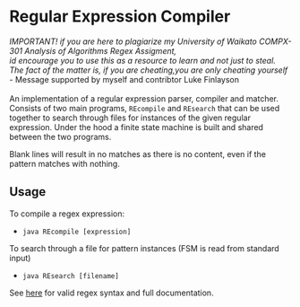 # Regular Expression Compiler

*IMPORTANT! if you are here to plagiarize my University of Waikato COMPX-301 Analysis of Algorithms Regex Assigment,<br>
id encourage you to use this as a resource to learn and not just to steal. <br> The fact of the matter is, if you are cheating,you are only cheating yourself* <br>- Message supported by myself and contribtor Luke Finlayson<br>
<br>
An implementation of a regular expression parser, compiler and matcher. Consists of two main programs, `REcompile` and `REsearch` that
can be used together to search through files for instances of the given regular expression. Under the hood a finite state machine is built
and shared between the two programs.

Blank lines will result in no matches as there is no content, even if the pattern matches with nothing.

## Usage

To compile a regex expression:

- `java REcompile [expression]`

To search through a file for pattern instances (FSM is read from standard input)

- `java REsearch [filename]`

See [here](https://github.com/luke-finlayson/regex/wiki/Operations-&-Expressions) for valid regex syntax and full documentation.
